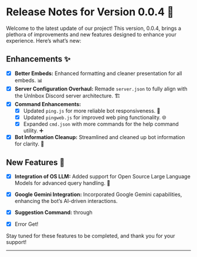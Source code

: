 # Release Notes for Version 0.0.4 🚀

Welcome to the latest update of our project! This version, 0.0.4, brings a plethora of improvements and new features designed to enhance your experience. Here’s what’s new:

## Enhancements ✨

- [x] **Better Embeds:** Enhanced formatting and cleaner presentation for all embeds. 📊
- [x] **Server Configuration Overhaul:** Remade `server.json` to fully align with the UnInbox Discord server architecture. 🏗️
- [x] **Command Enhancements:**
  - [x] Updated `ping.js` for more reliable bot responsiveness. 🏓
  - [x] Updated `pingweb.js` for improved web ping functionality. 🌐
  - [x] Expanded `cmd.json` with more commands for the help command utility. ➕
- [x] **Bot Information Cleanup:** Streamlined and cleaned up bot information for clarity. 🧹

## New Features 🌟

- [x] **Integration of OS LLM:** Added support for Open Source Large Language Models for advanced query handling. 🧠
- [x] **Google Gemini Integration:** Incorporated Google Gemini capabilities, enhancing the bot’s AI-driven interactions. 
- [x]  **Suggestion Command:** through 
- [x]  Error Get!


Stay tuned for these features to be completed, and thank you for your support!

---
